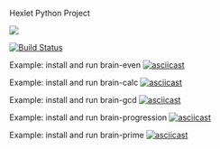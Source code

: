 Hexlet Python Project

<a href="https://codeclimate.com/github/ikievite/python-project-lvl1/maintainability"><img src="https://api.codeclimate.com/v1/badges/00c5a4717ae36b17e69b/maintainability" /></a>

[![Build Status](https://travis-ci.org/ikievite/python-project-lvl1.svg?branch=master)](https://travis-ci.org/ikievite/python-project-lvl1)

Example: install and run brain-even
[![asciicast](https://asciinema.org/a/x7BN4RcyLNq8dyU6BpBkN6EjG.svg)](https://asciinema.org/a/x7BN4RcyLNq8dyU6BpBkN6EjG)

Example: install and run brain-calc
[![asciicast](https://asciinema.org/a/C0mljnS01X23VGMKhEbezc8IU.svg)](https://asciinema.org/a/C0mljnS01X23VGMKhEbezc8IU)

Example: install and run brain-gcd
[![asciicast](https://asciinema.org/a/0gc6XcQnnMeMt4Xhld2SHadDx.svg)](https://asciinema.org/a/0gc6XcQnnMeMt4Xhld2SHadDx)

Example: install and run brain-progression
[![asciicast](https://asciinema.org/a/BChTmamUBoLGSWzrBzg2VTkZR.svg)](https://asciinema.org/a/BChTmamUBoLGSWzrBzg2VTkZR)

Example: install and run brain-prime
[![asciicast](https://asciinema.org/a/ET9R7sp0lHYpsHJhQl0NjkU3d.svg)](https://asciinema.org/a/ET9R7sp0lHYpsHJhQl0NjkU3d)
